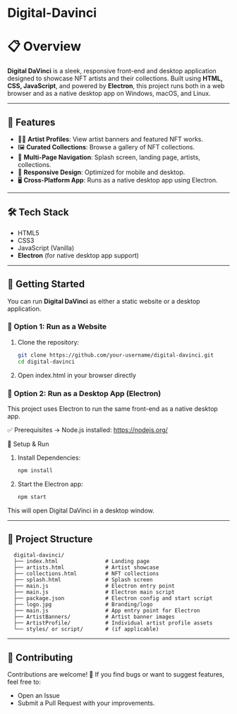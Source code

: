 # Digital-Davinci
# 📋 Overview

**Digital DaVinci** is a sleek, responsive front-end and desktop application designed to showcase NFT artists and their collections. Built using **HTML, CSS, JavaScript**, and powered by **Electron**, this project runs both in a web browser and as a native desktop app on Windows, macOS, and Linux.

---

## 🌟 Features

- 🧑‍🎨 **Artist Profiles**: View artist banners and featured NFT works.
- 🖼️ **Curated Collections**: Browse a gallery of NFT collections.
- 🧭 **Multi-Page Navigation**: Splash screen, landing page, artists, collections.
- 📱 **Responsive Design**: Optimized for mobile and desktop.
- 🖥️ **Cross-Platform App**: Runs as a native desktop app using Electron.

---

## 🛠️ Tech Stack

- HTML5
- CSS3
- JavaScript (Vanilla)
- **Electron** (for native desktop app support)

---

## 🚀 Getting Started

You can run **Digital DaVinci** as either a static website or a desktop application.

### 🔗 Option 1: Run as a Website

1. Clone the repository:
   ```bash
   git clone https://github.com/your-username/digital-davinci.git
   cd digital-davinci

2. Open index.html in your browser directly

### 🔗 Option 2: Run as a Desktop App (Electron)
This project uses Electron to run the same front-end as a native desktop app.

✅ Prerequisites
-> Node.js installed: https://nodejs.org/

🔧 Setup & Run
1. Install Dependencies:
   ```bash
   npm install

2. Start the Electron app:
   ```bash
   npm start

This will open Digital DaVinci in a desktop window.

---

## 📁 Project Structure

      digital-davinci/
      ├── index.html               # Landing page
      ├── artists.html             # Artist showcase
      ├── collections.html         # NFT collections
      ├── splash.html              # Splash screen
      ├── main.js                  # Electron entry point
      ├── main.js                  # Electron main script
      ├── package.json             # Electron config and start script
      ├── logo.jpg                 # Branding/logo
      ├── main.js                  # App entry point for Electron
      ├── ArtistBanners/           # Artist banner images
      ├── ArtistProfile/           # Individual artist profile assets
      └── styles/ or script/       # (if applicable)

---

## 🤝 Contributing

Contributions are welcome! 🚀
If you find bugs or want to suggest features, feel free to:
  - Open an Issue
  - Submit a Pull Request with your improvements.
